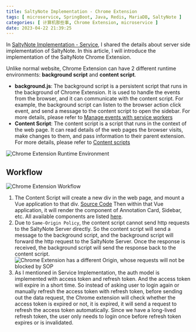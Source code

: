 ```yaml
---
title: SaltyNote Implementation - Chrome Extension
tags: [ microservice, SpringBoot, Java, Redis, MariaDB, SaltyNote ]
categories: [ 计算机那些事, Chrome Extension, microservice ]
date: 2023-04-22 21:39:25
---
```


In [SaltyNote Implementation - Service](https://hzhou.me/2023/04/22/saltynote-implementation-service/), I shared the
details about server side implementation of SaltyNote. In this article, I will introduce the implementation of the
SaltyNote Chrome Extension.

<!-- more -->
Unlike normal website, Chrome Extension can have 2 different runtime environments: **background script** and **content
script**.

* **background.js**: The background script is a persistent script that runs in the background of Chrome Extension. It is
  used to handle the events from the browser, and it can communicate with the content script. For example, the
  background script can listen to the browser action click event, and send a message to the content script to open the
  sidebar. For more details, please refer to
  [Manage events with service workers](https://developer.chrome.com/docs/extensions/mv3/service_workers/)
* **Content Script**: The content script is a script that runs in the context of the web page. It can read details of
  the web pages the browser visits, make changes to them, and pass information to their parent extension. For more
  details, please refer
  to [Content scripts](https://developer.chrome.com/docs/extensions/mv3/content_scripts/)

![Chrome Extension Runtime Environment](/img/saltynote/chrome-runtime-envs.png)

## Workflow

![Chrome Extension Workflow](/img/saltynote/chrome-extension-workflow.png)

1. The Content Script will create a new div in the web page, and mount a Vue application to that
   div. [Source Code](https://github.com/SaltyNote/saltynote-chrome-extension/blob/master/src/overlay/overlay.js#L12-L19)
   Then within that Vue application, it will render the component of Annotation Card, Sidebar, etc. All available
   components are
   listed [here](https://github.com/SaltyNote/saltynote-chrome-extension/tree/master/src/overlay/components).
2. Due to `Same-Origin Policy`, the content script cannot send http requests to the SaltyNote Server directly. So the
   content script will send a message to the background script, and the background script will forward the http request
   to the SaltyNote Server. Once the response is received, the background script will send the response back to the
   content
   script. ![Chrome Extension has a different Origin, whose requests will not be blocked by `SOP`](/img/saltynote/chrome-extension-origin.jpg)
3. As I mentioned in Service Implementation, the auth model is implemented with access token and refresh token. And the
   access token will expire in a short time. So instead of asking user to login again or manually refresh the access
   token with refresh token, before sending out the data request, the Chrome extension will check whether the access
   token is expired or not, it is expired, it will send a request to refresh the access token automatically. Since we
   have a long-lived refresh token, the user only needs to login once before refresh token expires or is invalidated.
